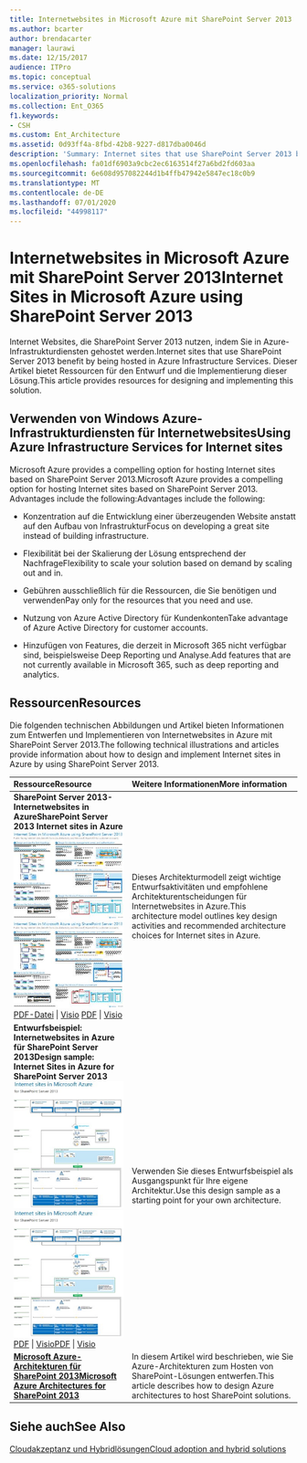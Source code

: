 ```yaml
---
title: Internetwebsites in Microsoft Azure mit SharePoint Server 2013
ms.author: bcarter
author: brendacarter
manager: laurawi
ms.date: 12/15/2017
audience: ITPro
ms.topic: conceptual
ms.service: o365-solutions
localization_priority: Normal
ms.collection: Ent_O365
f1.keywords:
- CSH
ms.custom: Ent_Architecture
ms.assetid: 0d93ff4a-8fbd-42b8-9227-d817dba0046d
description: 'Summary: Internet sites that use SharePoint Server 2013 benefit by being hosted in Azure Infrastructure Services. This article provides resources for designing and implementing this solution.'
ms.openlocfilehash: fa01df6903a9cbc2ec6163514f27a6bd2fd603aa
ms.sourcegitcommit: 6e608d957082244d1b4ffb47942e5847ec18c0b9
ms.translationtype: MT
ms.contentlocale: de-DE
ms.lasthandoff: 07/01/2020
ms.locfileid: "44998117"
---
```

# <a name="internet-sites-in-microsoft-azure-using-sharepoint-server-2013"></a><span data-ttu-id="e9ebd-104">Internetwebsites in Microsoft Azure mit SharePoint Server 2013</span><span class="sxs-lookup"><span data-stu-id="e9ebd-104">Internet Sites in Microsoft Azure using SharePoint Server 2013</span></span>

 <span data-ttu-id="e9ebd-105">Internet Websites, die SharePoint Server 2013 nutzen, indem Sie in Azure-Infrastrukturdiensten gehostet werden.</span><span class="sxs-lookup"><span data-stu-id="e9ebd-105">Internet sites that use SharePoint Server 2013 benefit by being hosted in Azure Infrastructure Services.</span></span> <span data-ttu-id="e9ebd-106">Dieser Artikel bietet Ressourcen für den Entwurf und die Implementierung dieser Lösung.</span><span class="sxs-lookup"><span data-stu-id="e9ebd-106">This article provides resources for designing and implementing this solution.</span></span>
  
## <a name="using-azure-infrastructure-services-for-internet-sites"></a><span data-ttu-id="e9ebd-107">Verwenden von Windows Azure-Infrastrukturdiensten für Internetwebsites</span><span class="sxs-lookup"><span data-stu-id="e9ebd-107">Using Azure Infrastructure Services for Internet sites</span></span>

<span data-ttu-id="e9ebd-108">Microsoft Azure provides a compelling option for hosting Internet sites based on SharePoint Server 2013.</span><span class="sxs-lookup"><span data-stu-id="e9ebd-108">Microsoft Azure provides a compelling option for hosting Internet sites based on SharePoint Server 2013.</span></span> <span data-ttu-id="e9ebd-109">Advantages include the following:</span><span class="sxs-lookup"><span data-stu-id="e9ebd-109">Advantages include the following:</span></span>
  
- <span data-ttu-id="e9ebd-110">Konzentration auf die Entwicklung einer überzeugenden Website anstatt auf den Aufbau von Infrastruktur</span><span class="sxs-lookup"><span data-stu-id="e9ebd-110">Focus on developing a great site instead of building infrastructure.</span></span>
    
- <span data-ttu-id="e9ebd-111">Flexibilität bei der Skalierung der Lösung entsprechend der Nachfrage</span><span class="sxs-lookup"><span data-stu-id="e9ebd-111">Flexibility to scale your solution based on demand by scaling out and in.</span></span>
    
- <span data-ttu-id="e9ebd-112">Gebühren ausschließlich für die Ressourcen, die Sie benötigen und verwenden</span><span class="sxs-lookup"><span data-stu-id="e9ebd-112">Pay only for the resources that you need and use.</span></span>
    
- <span data-ttu-id="e9ebd-113">Nutzung von Azure Active Directory für Kundenkonten</span><span class="sxs-lookup"><span data-stu-id="e9ebd-113">Take advantage of Azure Active Directory for customer accounts.</span></span>
    
- <span data-ttu-id="e9ebd-114">Hinzufügen von Features, die derzeit in Microsoft 365 nicht verfügbar sind, beispielsweise Deep Reporting und Analyse.</span><span class="sxs-lookup"><span data-stu-id="e9ebd-114">Add features that are not currently available in Microsoft 365, such as deep reporting and analytics.</span></span>
    
## <a name="resources"></a><span data-ttu-id="e9ebd-115">Ressourcen</span><span class="sxs-lookup"><span data-stu-id="e9ebd-115">Resources</span></span>

<span data-ttu-id="e9ebd-116">Die folgenden technischen Abbildungen und Artikel bieten Informationen zum Entwerfen und Implementieren von Internetwebsites in Azure mit SharePoint Server 2013.</span><span class="sxs-lookup"><span data-stu-id="e9ebd-116">The following technical illustrations and articles provide information about how to design and implement Internet sites in Azure by using SharePoint Server 2013.</span></span>
  
|<span data-ttu-id="e9ebd-117">**Ressource**</span><span class="sxs-lookup"><span data-stu-id="e9ebd-117">**Resource**</span></span>|<span data-ttu-id="e9ebd-118">**Weitere Informationen**</span><span class="sxs-lookup"><span data-stu-id="e9ebd-118">**More information**</span></span>|
|:-----|:-----|
|<span data-ttu-id="e9ebd-119">**SharePoint Server 2013-Internetwebsites in Azure**</span><span class="sxs-lookup"><span data-stu-id="e9ebd-119">**SharePoint Server 2013 Internet sites in Azure**</span></span> <br/> <span data-ttu-id="e9ebd-120">[![Bild der Internetwebsites in Azure mit SharePoint](media/MS-AZ-SPInternetSites.jpg)          ](https://go.microsoft.com/fwlink/p/?LinkId=392552)</span><span class="sxs-lookup"><span data-stu-id="e9ebd-120">[![Image of Internet sites in Azure using SharePoint](media/MS-AZ-SPInternetSites.jpg)          ](https://go.microsoft.com/fwlink/p/?LinkId=392552)</span></span> <br/> <span data-ttu-id="e9ebd-121">[PDF-Datei](https://go.microsoft.com/fwlink/p/?LinkId=392552) \| [          ](https://go.microsoft.com/fwlink/p/?LinkId=392551) [Visio](https://go.microsoft.com/fwlink/p/?LinkId=392551)  </span><span class="sxs-lookup"><span data-stu-id="e9ebd-121">[PDF](https://go.microsoft.com/fwlink/p/?LinkId=392552)  \| [          ](https://go.microsoft.com/fwlink/p/?LinkId=392551)[Visio](https://go.microsoft.com/fwlink/p/?LinkId=392551)</span></span> <br/> |<span data-ttu-id="e9ebd-122">Dieses Architekturmodell zeigt wichtige Entwurfsaktivitäten und empfohlene Architekturentscheidungen für Internetwebsites in Azure.</span><span class="sxs-lookup"><span data-stu-id="e9ebd-122">This architecture model outlines key design activities and recommended architecture choices for Internet sites in Azure.</span></span>  <br/> |
|<span data-ttu-id="e9ebd-123">**Entwurfsbeispiel: Internetwebsites in Azure für SharePoint Server 2013**</span><span class="sxs-lookup"><span data-stu-id="e9ebd-123">**Design sample: Internet Sites in Azure for SharePoint Server 2013**</span></span> <br/> <span data-ttu-id="e9ebd-124">[![Bild des Entwurfsbeispiels: Internetwebsites in Microsoft Azure für SharePoint 2013](media/MS-AZ-InternetSitesDesignSample.jpg)          ](https://go.microsoft.com/fwlink/p/?LinkId=392549)</span><span class="sxs-lookup"><span data-stu-id="e9ebd-124">[![Image of the Design sample: Internet sites in Microsoft Azure for SharePoint 2013](media/MS-AZ-InternetSitesDesignSample.jpg)          ](https://go.microsoft.com/fwlink/p/?LinkId=392549)</span></span> <br/> <span data-ttu-id="e9ebd-125">[PDF](https://go.microsoft.com/fwlink/p/?LinkId=392549)  \| [Visio](https://go.microsoft.com/fwlink/p/?LinkId=392548)</span><span class="sxs-lookup"><span data-stu-id="e9ebd-125">[PDF](https://go.microsoft.com/fwlink/p/?LinkId=392549)  \| [Visio](https://go.microsoft.com/fwlink/p/?LinkId=392548)</span></span> <br/> |<span data-ttu-id="e9ebd-126">Verwenden Sie dieses Entwurfsbeispiel als Ausgangspunkt für Ihre eigene Architektur.</span><span class="sxs-lookup"><span data-stu-id="e9ebd-126">Use this design sample as a starting point for your own architecture.</span></span>  <br/> |
|<span data-ttu-id="e9ebd-127">**[Microsoft Azure-Architekturen für SharePoint 2013](microsoft-azure-architectures-for-sharepoint-2013.md)**</span><span class="sxs-lookup"><span data-stu-id="e9ebd-127">**[Microsoft Azure Architectures for SharePoint 2013](microsoft-azure-architectures-for-sharepoint-2013.md)**</span></span> <br/> |<span data-ttu-id="e9ebd-128">In diesem Artikel wird beschrieben, wie Sie Azure-Architekturen zum Hosten von SharePoint-Lösungen entwerfen.</span><span class="sxs-lookup"><span data-stu-id="e9ebd-128">This article describes how to design Azure architectures to host SharePoint solutions.</span></span>  <br/> |

## <a name="see-also"></a><span data-ttu-id="e9ebd-129">Siehe auch</span><span class="sxs-lookup"><span data-stu-id="e9ebd-129">See Also</span></span>

[<span data-ttu-id="e9ebd-130">Cloudakzeptanz und Hybridlösungen</span><span class="sxs-lookup"><span data-stu-id="e9ebd-130">Cloud adoption and hybrid solutions</span></span>](cloud-adoption-and-hybrid-solutions.yml)



